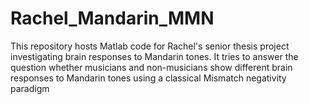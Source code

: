 # Rachel_Mandarin_MMN
This repository hosts Matlab code for Rachel's senior thesis project investigating brain responses to Mandarin tones. It tries to 
answer the question whether musicians and non-musicians show different brain responses to Mandarin tones using a classical Mismatch
negativity paradigm
